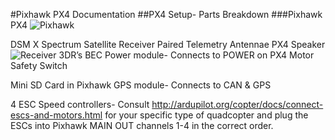 #Pixhawk PX4 Documentation
##PX4 Setup- Parts Breakdown
###Pixhawk PX4 
![Pixhawk](https://github.com/olinrobotics/olinrobotics.github.io/blob/master/images/Pixhawk.png)

DSM X Spectrum Satellite Receiver	Paired Telemetry Antennae   PX4 Speaker
![Receiver](https://github.com/olinrobotics/olinrobotics.github.io/blob/master/images/Receiver.png)
3DR’s BEC Power module- Connects to POWER on PX4	Motor Safety Switch

      
Mini SD Card in Pixhawk				 GPS module- Connects to CAN & GPS
 
4 ESC Speed controllers- Consult http://ardupilot.org/copter/docs/connect-escs-and-motors.html for your specific type of quadcopter and plug the ESCs into Pixhawk MAIN OUT channels 1-4 in the correct order.
